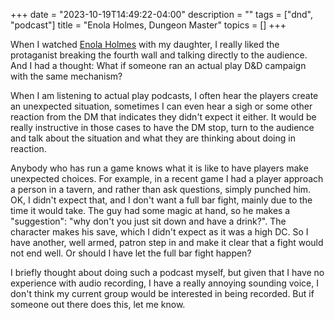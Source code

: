 +++
date = "2023-10-19T14:49:22-04:00"
description = ""
tags = ["dnd", "podcast"]
title = "Enola Holmes, Dungeon Master"
topics = []
+++

When I watched [Enola Holmes](https://en.wikipedia.org/wiki/Enola_Holmes_(film)) with my daughter, I really liked the protaganist breaking the fourth wall and talking directly to the audience.  And I had a thought:  What if someone ran an actual play D&D campaign with the same mechanism?

When I am listening to actual play podcasts, I often hear the players create an unexpected situation, sometimes I can even hear a sigh or some other reaction from the DM that indicates they didn't expect it either.  It would be really instructive in those cases to have the DM stop, turn to the audience and talk about the situation and what they are thinking about doing in reaction.

Anybody who has run a game knows what it is like to have players make unexpected choices.  For example, in a recent game I had a player approach a person in a tavern, and rather than ask questions, simply punched him.  OK, I didn't expect that, and I don't want a full bar fight, mainly due to the time it would take.  The guy had some magic at hand, so he makes a "suggestion":  "why don't you just sit down and have a drink?".  The character makes his save, which I didn't expect as it was a high DC.  So I have another, well armed, patron step in and make it clear that a fight would not end well.  Or should I have let the full bar fight happen?

I briefly thought about doing such a podcast myself, but given that I have no experience with audio recording, I have a really annoying sounding voice, I don't think my current group would be interested in being recorded.  But if someone out there does this, let me know.
